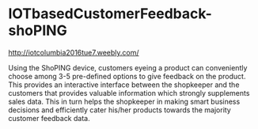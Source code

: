 # IOTbasedCustomerFeedback-shoPING

http://iotcolumbia2016tue7.weebly.com/

Using the ShoPING device, customers eyeing a product can conveniently choose among 3-5 pre-defined options to give feedback on the product. This provides an interactive interface between the shopkeeper and the customers that provides valuable information which strongly supplements sales data. This in turn helps the shopkeeper in making smart business decisions and efficiently cater his/her products towards the majority customer feedback data.
